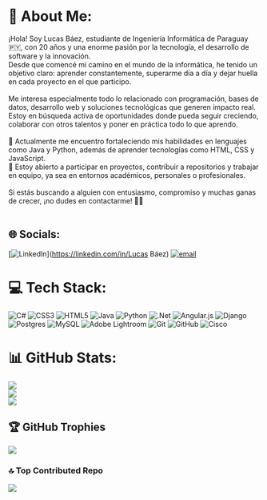 # 💫 About Me:
¡Hola! Soy Lucas Báez, estudiante de Ingeniería Informática de Paraguay 🇵🇾, con 20 años y una enorme pasión por la tecnología, el desarrollo de software y la innovación.<br>Desde que comencé mi camino en el mundo de la informática, he tenido un objetivo claro: aprender constantemente, superarme día a día y dejar huella en cada proyecto en el que participo.<br><br>Me interesa especialmente todo lo relacionado con programación, bases de datos, desarrollo web y soluciones tecnológicas que generen impacto real. Estoy en búsqueda activa de oportunidades donde pueda seguir creciendo, colaborar con otros talentos y poner en práctica todo lo que aprendo.<br><br>🔧 Actualmente me encuentro fortaleciendo mis habilidades en lenguajes como Java y Python, además de aprender tecnologías como HTML, CSS y JavaScript.<br>🌱 Estoy abierto a participar en proyectos, contribuir a repositorios y trabajar en equipo, ya sea en entornos académicos, personales o profesionales.<br><br>Si estás buscando a alguien con entusiasmo, compromiso y muchas ganas de crecer, ¡no dudes en contactarme! 💼✨<br><br>


## 🌐 Socials:
[![LinkedIn](https://img.shields.io/badge/LinkedIn-%230077B5.svg?logo=linkedin&logoColor=white)](https://linkedin.com/in/Lucas Báez) [![email](https://img.shields.io/badge/Email-D14836?logo=gmail&logoColor=white)](mailto:lucasbaezinge01@gmail.com) 

# 💻 Tech Stack:
![C#](https://img.shields.io/badge/c%23-%23239120.svg?style=for-the-badge&logo=csharp&logoColor=white) ![CSS3](https://img.shields.io/badge/css3-%231572B6.svg?style=for-the-badge&logo=css3&logoColor=white) ![HTML5](https://img.shields.io/badge/html5-%23E34F26.svg?style=for-the-badge&logo=html5&logoColor=white) ![Java](https://img.shields.io/badge/java-%23ED8B00.svg?style=for-the-badge&logo=openjdk&logoColor=white) ![Python](https://img.shields.io/badge/python-3670A0?style=for-the-badge&logo=python&logoColor=ffdd54) ![.Net](https://img.shields.io/badge/.NET-5C2D91?style=for-the-badge&logo=.net&logoColor=white) ![Angular.js](https://img.shields.io/badge/angular.js-%23E23237.svg?style=for-the-badge&logo=angularjs&logoColor=white) ![Django](https://img.shields.io/badge/django-%23092E20.svg?style=for-the-badge&logo=django&logoColor=white) ![Postgres](https://img.shields.io/badge/postgres-%23316192.svg?style=for-the-badge&logo=postgresql&logoColor=white) ![MySQL](https://img.shields.io/badge/mysql-4479A1.svg?style=for-the-badge&logo=mysql&logoColor=white) ![Adobe Lightroom](https://img.shields.io/badge/Adobe%20Lightroom-31A8FF.svg?style=for-the-badge&logo=Adobe%20Lightroom&logoColor=white) ![Git](https://img.shields.io/badge/git-%23F05033.svg?style=for-the-badge&logo=git&logoColor=white) ![GitHub](https://img.shields.io/badge/github-%23121011.svg?style=for-the-badge&logo=github&logoColor=white) ![Cisco](https://img.shields.io/badge/cisco-%23049fd9.svg?style=for-the-badge&logo=cisco&logoColor=black)
# 📊 GitHub Stats:
![](https://github-readme-stats.vercel.app/api?username=Lucas00185&theme=tokyonight&hide_border=false&include_all_commits=false&count_private=false)<br/>
![](https://nirzak-streak-stats.vercel.app/?user=Lucas00185&theme=tokyonight&hide_border=false)<br/>
![](https://github-readme-stats.vercel.app/api/top-langs/?username=Lucas00185&theme=tokyonight&hide_border=false&include_all_commits=false&count_private=false&layout=compact)

## 🏆 GitHub Trophies
![](https://github-profile-trophy.vercel.app/?username=Lucas00185&theme=tokyonight&no-frame=false&no-bg=true&margin-w=4)

### 🔝 Top Contributed Repo
![](https://github-contributor-stats.vercel.app/api?username=Lucas00185&limit=5&theme=shadow_blue&combine_all_yearly_contributions=true)

<!-- Proudly created with GPRM ( https://gprm.itsvg.in ) -->
